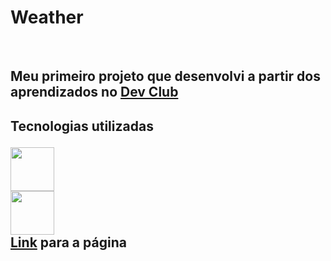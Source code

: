 <h1>Weather</h1>
<br>
<h2>Meu primeiro projeto que desenvolvi a partir dos aprendizados no <a href="https://rodolfomori.com.br/devclub/">Dev Club</a><h2>
  <p>Tecnologias utilizadas</p>
<img src="https://img.shields.io/badge/HTML5-E34F26?style=for-the-badge&logo=html5&logoColor=white" width="70px">
<br>
<img src="https://img.shields.io/badge/CSS3-1572B6?style=for-the-badge&logo=css3&logoColor=white" width="70px">
<br>
  <a href="https://thalesneumann.github.io/weather/">Link</a> para a página
<img src="">
